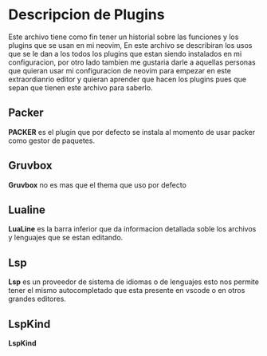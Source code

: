 # Descripcion de Plugins

Este archivo tiene como fin tener un historial sobre las funciones y los plugins que se usan en mi neovim, En este archivo se describiran los usos que se le dan a los todos los plugins que estan siendo instalados en mi configuracion, por otro lado tambien me gustaria darle a aquellas personas que quieran usar mi configuracion de neovim para empezar en este extraordianrio editor y quieran aprender que hacen los plugins pues que sepan que tienen este archivo para saberlo.

## Packer
<strong>PACKER</strong> es el plugin que por defecto se instala al momento de usar packer como gestor de paquetes.

## Gruvbox
<strong>Gruvbox</strong> no es mas que el thema que uso por defecto

## Lualine
<strong>LuaLine</strong> es la barra inferior que da informacion detallada soble los archivos y lenguajes que se estan editando.

## Lsp
<strong>Lsp</strong> es un proveedor de sistema de idiomas o de lenguajes esto nos permite tener el mismo autocompletado que esta presente en vscode o en otros grandes editores.

## LspKind
<strong>LspKind</strong>
